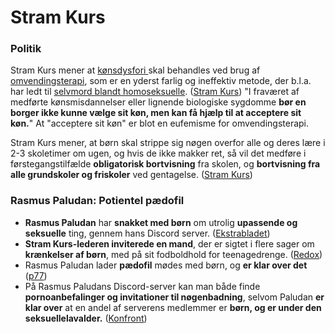# Stram Kurs

### Politik

Stram Kurs mener at [kønsdysfori ](https://lgbt.dk/ordbog/koensdysfori/)skal behandles ved brug af [omvendingsterapi](https://en.wikipedia.org/wiki/Conversion\_therapy), som er en yderst farlig og ineffektiv metode, der b.l.a. har ledt til [selvmord blandt homoseksuelle](https://www.information.dk/udland/2015/04/omvendingsterapi-homoer-kan-ende-selvmord). ([Stram Kurs](https://stramkurs.dk/vores-politik/koen-og-sex/)) "I fraværet af medførte kønsmisdannelser eller lignende biologiske sygdomme **bør en borger ikke kunne vælge sit køn, men kan få hjælp til at acceptere sit køn.**" At "acceptere sit køn" er blot en eufemisme for omvendingsterapi.

Stram Kurs mener, at børn skal strippe sig nøgen overfor alle og deres lære i 2-3 skoletimer om ugen, og hvis de ikke makker ret, så vil det medføre i førstegangstilfælde **obligatorisk bortvisning** fra skolen, og **bortvisning fra alle grundskoler og friskoler** ved gentagelse. ([Stram Kurs](https://stramkurs.dk/vores-politik/skolepolitik/))

### Rasmus Paludan: Potientel pædofil

* **Rasmus Paludan** har **snakket med børn** om utrolig **upassende og seksuelle** ting, gennem hans Discord server. ([Ekstrabladet](https://ekstrabladet.dk/nyheder/politik/danskpolitik/paludan-i-grov-sexsnak-med-boern/8812577))
* **Stram Kurs-lederen inviterede en mand**, der er sigtet i flere sager om **krænkelser af børn**, med på sit fodboldhold for teenagedrenge. ([Redox](https://redox.dk/nyheder/rasmus-paludan-foerte-mistaenkt-boernekraenker-sammen-med-skoleboern/))
* Rasmus Paludan lader **pædofil** mødes med børn, og **er klar over det** ([p77](http://p77.dk/nyheder/980/rasmus-paludan-lader-paedofil-modes-med-born-under-sine-demonstrationer))
* På Rasmus Paludans Discord-server kan man både finde **pornoanbefalinger og invitationer til nøgenbadning**, selvom Paludan **er klar over** at en andel af serverens medlemmer er **børn, og er under den seksuellelavalder.** ([Konfront](https://konfront.dk/porno-og-noegenbadning-med-paludan/))
